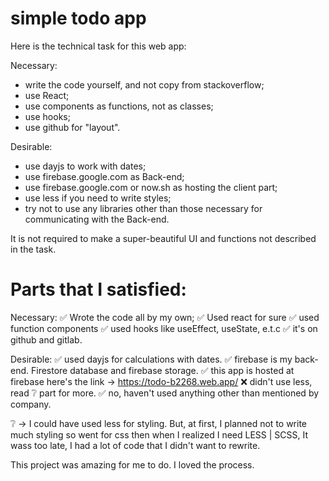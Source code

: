 # simple todo app
 Here is the technical task for this web app:

Necessary:

- write the code yourself, and not copy from stackoverflow;
- use React;
- use components as functions, not as classes;
- use hooks;
- use github for "layout".

Desirable:
- use dayjs to work with dates;
- use firebase.google.com as Back-end;
- use firebase.google.com or now.sh as hosting the client part;
- use less if you need to write styles;
- try not to use any libraries other than those necessary for communicating with the Back-end.

It is not required to make a super-beautiful UI and functions not described in the task.

# Parts that I satisfied:

Necessary:
✅ Wrote the code all by my own;
✅ Used react for sure
✅ used function components
✅ used hooks like useEffect, useState, e.t.c
✅ it's on github and gitlab.

Desirable:
✅ used dayjs for calculations with dates.
✅ firebase is my back-end. Firestore database and firebase storage.
✅ this app is hosted at firebase here's the link -> https://todo-b2268.web.app/ 
❌ didn't use less, read ❔ part for more. 
✅ no, haven't used anything other than mentioned by company.


❔ -> I could have used less for styling. But, at first, I planned not to write much styling so went for css then when I realized I need LESS | SCSS, It wass too late, I had a lot of code that I didn't want to rewrite.

This project was amazing for me to do. I loved the process.

